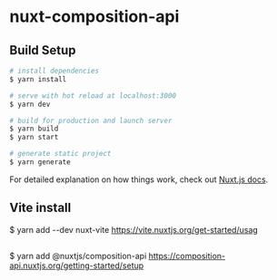# nuxt-composition-api

## Build Setup

```bash
# install dependencies
$ yarn install

# serve with hot reload at localhost:3000
$ yarn dev

# build for production and launch server
$ yarn build
$ yarn start

# generate static project
$ yarn generate
```

For detailed explanation on how things work, check out [Nuxt.js docs](https://nuxtjs.org).

## Vite install
$ yarn add --dev nuxt-vite
https://vite.nuxtjs.org/get-started/usag

## 
$ yarn add @nuxtjs/composition-api
https://composition-api.nuxtjs.org/getting-started/setup